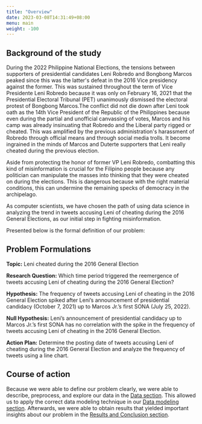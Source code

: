 ```yaml
---
title: "Overview"
date: 2023-03-08T14:31:49+08:00
menu: main
weight: -100
---
```


## Background of the study
During the 2022 Philippine National Elections, the tensions between supporters of presidential candidates Leni Robredo and Bongbong Marcos peaked since this was the latter's defeat in the 2016 Vice presidency against the former. This was sustained throughout the term of Vice Presidente Leni Robredo because it was only on February 16, 2021 that the Presidential Electoral Tribunal (PET) unanimously dismissed the electoral protest of Bongbong Marcos.The conflict did not die down after Leni took oath as the 14th Vice President of the Republic of the Philippines because even during the partial and unofficial canvassing of votes, Marcos and his camp was already insinuating that Robredo and the Liberal party rigged or cheated. This was amplified by the previous administration's harassment of Robredo through official means and through social media trolls. It become ingrained in the minds of Marcos and Duterte supporters that Leni really cheated during the previous election.

Aside from protecting the honor of former VP Leni Robredo, combatting this kind of misinformation is crucial for the Filipino people because any politician can manipulate the masses into thinking that they were cheated on during the elections. This is dangerous because with the right material conditions, this can undermine the remaining specks of democracy in the archipelago.

As computer scientists, we have chosen the path of using data science in analyzing the trend in tweets accusing Leni of cheating during the 2016 General Elections, as our initial step in fighting misinformation.

Presented below is the formal definition of our problem:
## Problem Formulations

**Topic:** Leni cheated during the 2016 General Election

**Research Question:** Which time period triggered the reemergence of tweets accusing Leni of cheating during the 2016 General Election?

**Hypothesis:** The frequency of tweets accusing Leni of cheating in the 2016 General Election spiked after Leni’s announcement of presidential candidacy (October 7, 2021) up to Marcos Jr.’s first SONA (July 25, 2022).

**Null Hypothesis:** Leni’s announcement of presidential candidacy up to Marcos Jr.’s first SONA has no correlation with the spike in the frequency of tweets accusing Leni of cheating in the 2016 General Election.

**Action Plan:** Determine the posting date of tweets accusing Leni of cheating during the 2016 General Election and analyze the frequency of tweets using a line chart.

## Course of action
Because we were able to define our problem clearly, we were able to describe, preprocess, and explore our data in the [Data section](/g31-leni-cheated-2016/post/data). This allowed us to apply the correct data modeling technique in our [Data modeling section](/g31-leni-cheated-2016/post/methods/). Afterwards, we were able to obtain results that yielded important insights about our problem in the [Results and Conclusion section](/g31-leni-cheated-2016/post/results/).